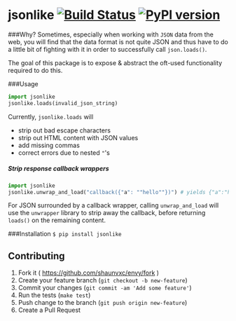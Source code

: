 # jsonlike [![Build Status](https://travis-ci.org/shaunvxc/jsonlike.svg?branch=master)](https://travis-ci.org/shaunvxc/jsonlike) [![PyPI version](https://badge.fury.io/py/jsonlike.svg)](https://badge.fury.io/py/jsonlike)
###Why?
Sometimes, especially when working with `JSON` data from the web, you will find that the data format is not quite JSON and thus have to do a little bit of fighting with it in order to successfully call `json.loads()`.  

The goal of this package is to expose & abstract the oft-used functionality required to do this.

###Usage
```python
import jsonlike
jsonlike.loads(invalid_json_string)
```

Currently, `jsonlike.loads` will
* strip out bad escape characters
* strip out HTML content with JSON values
* add missing commas
* correct errors due to nested `"`'s

##### Strip response callback wrappers
```python
import jsonlike
jsonlike.unwrap_and_load("callback({"a": ""hello""})") # yields {"a":"hello"}
```
For JSON surrounded by a callback wrapper, calling `unwrap_and_load` will use the `unwrapper` library to strip away the callback, before returning `loads()` on the remaining content.

###Installation
`$ pip install jsonlike`

## Contributing
1. Fork it ( https://github.com/shaunvxc/envy/fork )
1. Create your feature branch (`git checkout -b new-feature`)
1. Commit your changes (`git commit -am 'Add some feature'`)
1. Run the tests (`make test`)
1. Push change to the branch (`git push origin new-feature`)
1. Create a Pull Request

